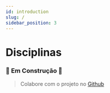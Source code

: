 ```yaml
---
id: introduction
slug: /
sidebar_position: 3
---
```


# Disciplinas

### 🚧 Em Construção 🚧

> Colabore com o projeto no [Github](https://github.com/convergencia-xyz/portal)
